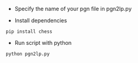 - Specify the name of your pgn file in pgn2lp.py

- Install dependencies
```
pip install chess
```
- Run script with python
```
python pgn2lp.py
```
